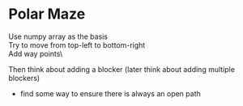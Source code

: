 # Polar Maze

Use numpy array as the basis\
Try to move from top-left to bottom-right\
Add way points\

Then think about adding a blocker (later think about adding multiple blockers)
- find some way to ensure there is always an open path

